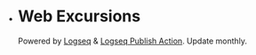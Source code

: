 - # Web Excursions
  
  Powered by [Logseq](https://github.com/logseq/logseq) & [Logseq Publish Action](https://github.com/pengx17/logseq-publish). Update monthly.